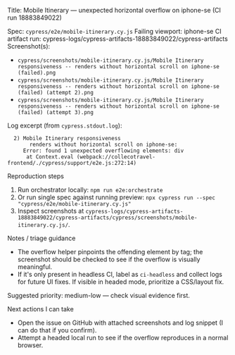 Title: Mobile Itinerary — unexpected horizontal overflow on iphone-se (CI run 18883849022)

Spec: `cypress/e2e/mobile-itinerary.cy.js`
Failing viewport: iphone-se
CI artifact run: cypress-logs/cypress-artifacts-18883849022/cypress-artifacts
Screenshot(s):
- `cypress/screenshots/mobile-itinerary.cy.js/Mobile Itinerary responsiveness -- renders without horizontal scroll on iphone-se (failed).png`
- `cypress/screenshots/mobile-itinerary.cy.js/Mobile Itinerary responsiveness -- renders without horizontal scroll on iphone-se (failed) (attempt 2).png`
- `cypress/screenshots/mobile-itinerary.cy.js/Mobile Itinerary responsiveness -- renders without horizontal scroll on iphone-se (failed) (attempt 3).png`

Log excerpt (from `cypress.stdout.log`):

```
  2) Mobile Itinerary responsiveness
       renders without horizontal scroll on iphone-se:
     Error: found 1 unexpected overflowing elements: div
      at Context.eval (webpack://collecotravel-frontend/./cypress/support/e2e.js:272:14)
```

Reproduction steps
1. Run orchestrator locally: `npm run e2e:orchestrate`
2. Or run single spec against running preview: `npx cypress run --spec "cypress/e2e/mobile-itinerary.cy.js"`
3. Inspect screenshots at `cypress-logs/cypress-artifacts-18883849022/cypress-artifacts/cypress/screenshots/mobile-itinerary.cy.js/`.

Notes / triage guidance
- The overflow helper pinpoints the offending element by tag; the screenshot should be checked to see if the overflow is visually meaningful.
- If it's only present in headless CI, label as `ci-headless` and collect logs for future UI fixes. If visible in headed mode, prioritize a CSS/layout fix.

Suggested priority: medium-low — check visual evidence first.

Next actions I can take
- Open the issue on GitHub with attached screenshots and log snippet (I can do that if you confirm).
- Attempt a headed local run to see if the overflow reproduces in a normal browser.
